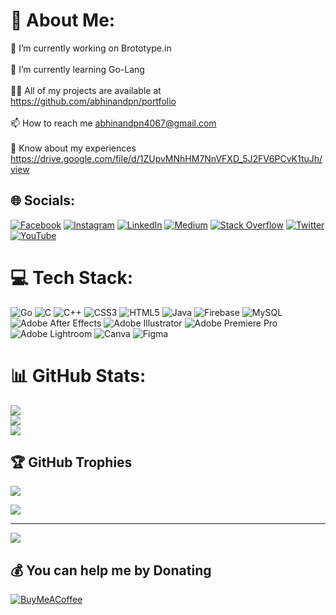 # 💫 About Me:
🔭 I’m currently working on Brototype.in<br><br>🌱 I’m currently learning Go-Lang<br><br>👨‍💻 All of my projects are available at https://github.com/abhinandpn/portfolio<br><br>📫 How to reach me abhinandpn4067@gmail.com<br><br>📄 Know about my experiences https://drive.google.com/file/d/1ZUpvMNhHM7NnVFXD_5J2FV6PCvK1tuJh/view


## 🌐 Socials:
[![Facebook](https://img.shields.io/badge/Facebook-%231877F2.svg?logo=Facebook&logoColor=white)](https://facebook.com/https://www.facebook.com/fb.abhinandpn/) [![Instagram](https://img.shields.io/badge/Instagram-%23E4405F.svg?logo=Instagram&logoColor=white)](https://instagram.com/https://www.instagram.com/abhinand_pn/) [![LinkedIn](https://img.shields.io/badge/LinkedIn-%230077B5.svg?logo=linkedin&logoColor=white)](https://linkedin.com/in/https://www.linkedin.com/in/abhinand-p-n-8280761b6/) [![Medium](https://img.shields.io/badge/Medium-12100E?logo=medium&logoColor=white)](https://medium.com/@https://medium.com/@abhinandpn) [![Stack Overflow](https://img.shields.io/badge/-Stackoverflow-FE7A16?logo=stack-overflow&logoColor=white)](https://stackoverflow.com/users/https://stackoverflow.com/users/17025603/abhinand-p-n) [![Twitter](https://img.shields.io/badge/Twitter-%231DA1F2.svg?logo=Twitter&logoColor=white)](https://twitter.com/https://twitter.com/ABHINAND_PN) [![YouTube](https://img.shields.io/badge/YouTube-%23FF0000.svg?logo=YouTube&logoColor=white)](https://youtube.com/@https://www.youtube.com/@abhinand-pn) 

# 💻 Tech Stack:
![Go](https://img.shields.io/badge/go-%2300ADD8.svg?style=for-the-badge&logo=go&logoColor=white) ![C](https://img.shields.io/badge/c-%2300599C.svg?style=for-the-badge&logo=c&logoColor=white) ![C++](https://img.shields.io/badge/c++-%2300599C.svg?style=for-the-badge&logo=c%2B%2B&logoColor=white) ![CSS3](https://img.shields.io/badge/css3-%231572B6.svg?style=for-the-badge&logo=css3&logoColor=white) ![HTML5](https://img.shields.io/badge/html5-%23E34F26.svg?style=for-the-badge&logo=html5&logoColor=white) ![Java](https://img.shields.io/badge/java-%23ED8B00.svg?style=for-the-badge&logo=java&logoColor=white) ![Firebase](https://img.shields.io/badge/firebase-%23039BE5.svg?style=for-the-badge&logo=firebase) ![MySQL](https://img.shields.io/badge/mysql-%2300f.svg?style=for-the-badge&logo=mysql&logoColor=white) ![Adobe After Effects](https://img.shields.io/badge/Adobe%20After%20Effects-9999FF.svg?style=for-the-badge&logo=Adobe%20After%20Effects&logoColor=white) ![Adobe Illustrator](https://img.shields.io/badge/adobeillustrator-%23FF9A00.svg?style=for-the-badge&logo=adobeillustrator&logoColor=white) ![Adobe Premiere Pro](https://img.shields.io/badge/Adobe%20Premiere%20Pro-9999FF.svg?style=for-the-badge&logo=Adobe%20Premiere%20Pro&logoColor=white) ![Adobe Lightroom](https://img.shields.io/badge/Adobe%20Lightroom-31A8FF.svg?style=for-the-badge&logo=Adobe%20Lightroom&logoColor=white) ![Canva](https://img.shields.io/badge/Canva-%2300C4CC.svg?style=for-the-badge&logo=Canva&logoColor=white) 	![Figma](https://img.shields.io/badge/figma-%23F24E1E.svg?style=for-the-badge&logo=figma&logoColor=white)
# 📊 GitHub Stats:
![](https://github-readme-stats.vercel.app/api?username=abhinandpn&theme=dark&hide_border=false&include_all_commits=true&count_private=true)<br/>
![](https://github-readme-streak-stats.herokuapp.com/?user=abhinandpn&theme=dark&hide_border=false)<br/>
![](https://github-readme-stats.vercel.app/api/top-langs/?username=abhinandpn&theme=dark&hide_border=false&include_all_commits=true&count_private=true&layout=compact)

## 🏆 GitHub Trophies
![](https://github-profile-trophy.vercel.app/?username=abhinandpn&theme=radical&no-frame=false&no-bg=true&margin-w=100)

![](https://quotes-github-readme.vercel.app/api?type=horizontal&theme=radical)

---
[![](https://visitcount.itsvg.in/api?id=abhinandpn&icon=0&color=8)](https://visitcount.itsvg.in)

  ## 💰 You can help me by Donating
  [![BuyMeACoffee](https://img.shields.io/badge/Buy%20Me%20a%20Coffee-ffdd00?style=for-the-badge&logo=buy-me-a-coffee&logoColor=black)](https://buymeacoffee.com/https://www.buymeacoffee.com/abhinandpn) 

  
<!-- Proudly created with GPRM ( https://gprm.itsvg.in ) -->
